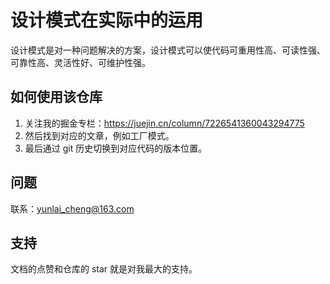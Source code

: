 # 设计模式在实际中的运用
设计模式是对一种问题解决的方案，设计模式可以使代码可重用性高、可读性强、可靠性高、灵活性好、可维护性强。

## 如何使用该仓库
1. 关注我的掘金专栏：https://juejin.cn/column/7226541360043294775
2. 然后找到对应的文章，例如工厂模式。
3. 最后通过 git 历史切换到对应代码的版本位置。

## 问题
联系：yunlai_cheng@163.com

## 支持
文档的点赞和仓库的 star 就是对我最大的支持。